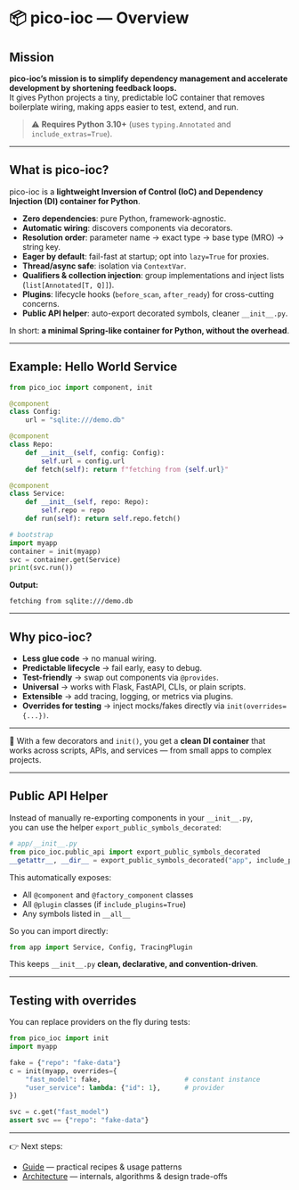 # 📦 pico-ioc — Overview

## Mission
**pico-ioc’s mission is to simplify dependency management and accelerate development by shortening feedback loops.**  
It gives Python projects a tiny, predictable IoC container that removes boilerplate wiring, making apps easier to test, extend, and run.

> ⚠️ **Requires Python 3.10+** (uses `typing.Annotated` and `include_extras=True`).

---

## What is pico-ioc?
pico-ioc is a **lightweight Inversion of Control (IoC) and Dependency Injection (DI) container for Python**.

- **Zero dependencies**: pure Python, framework-agnostic.
- **Automatic wiring**: discovers components via decorators.
- **Resolution order**: parameter name → exact type → base type (MRO) → string key.
- **Eager by default**: fail-fast at startup; opt into `lazy=True` for proxies.
- **Thread/async safe**: isolation via `ContextVar`.
- **Qualifiers & collection injection**: group implementations and inject lists (`list[Annotated[T, Q]]`).
- **Plugins**: lifecycle hooks (`before_scan`, `after_ready`) for cross-cutting concerns.
- **Public API helper**: auto-export decorated symbols, cleaner `__init__.py`.

In short: **a minimal Spring-like container for Python, without the overhead**.

---

## Example: Hello World Service

```python
from pico_ioc import component, init

@component
class Config:
    url = "sqlite:///demo.db"

@component
class Repo:
    def __init__(self, config: Config):
        self.url = config.url
    def fetch(self): return f"fetching from {self.url}"

@component
class Service:
    def __init__(self, repo: Repo):
        self.repo = repo
    def run(self): return self.repo.fetch()

# bootstrap
import myapp
container = init(myapp)
svc = container.get(Service)
print(svc.run())
````

**Output:**

```
fetching from sqlite:///demo.db
```

---

## Why pico-ioc?

* **Less glue code** → no manual wiring.
* **Predictable lifecycle** → fail early, easy to debug.
* **Test-friendly** → swap out components via `@provides`.
* **Universal** → works with Flask, FastAPI, CLIs, or plain scripts.
* **Extensible** → add tracing, logging, or metrics via plugins.
* **Overrides for testing** → inject mocks/fakes directly via `init(overrides={...})`.

---

📌 With a few decorators and `init()`, you get a **clean DI container** that works across scripts, APIs, and services — from small apps to complex projects.


---

## Public API Helper

Instead of manually re-exporting components in your `__init__.py`,  
you can use the helper `export_public_symbols_decorated`:

```python
# app/__init__.py
from pico_ioc.public_api import export_public_symbols_decorated
__getattr__, __dir__ = export_public_symbols_decorated("app", include_plugins=True)
````

This automatically exposes:

* All `@component` and `@factory_component` classes
* All `@plugin` classes (if `include_plugins=True`)
* Any symbols listed in `__all__`

So you can import directly:

```python
from app import Service, Config, TracingPlugin
```

This keeps `__init__.py` **clean, declarative, and convention-driven**.

---

## Testing with overrides

You can replace providers on the fly during tests:

```python
from pico_ioc import init
import myapp

fake = {"repo": "fake-data"}
c = init(myapp, overrides={
    "fast_model": fake,                     # constant instance
    "user_service": lambda: {"id": 1},      # provider
})

svc = c.get("fast_model")
assert svc == {"repo": "fake-data"}

```

---

👉 Next steps:

* [Guide](./GUIDE.md) — practical recipes & usage patterns
* [Architecture](./ARCHITECTURE.md) — internals, algorithms & design trade-offs



